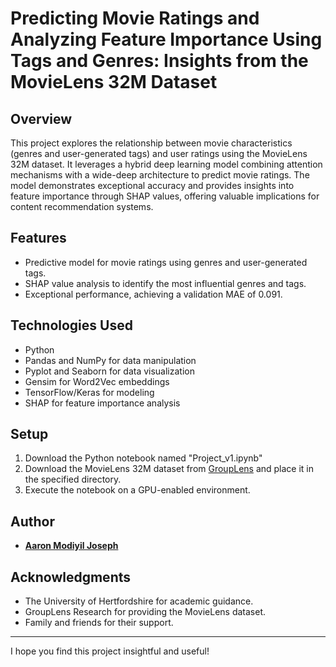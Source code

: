 # Predicting Movie Ratings and Analyzing Feature Importance Using Tags and Genres: Insights from the MovieLens 32M Dataset

## Overview
This project explores the relationship between movie characteristics (genres and user-generated tags) and user ratings using the MovieLens 32M dataset. It leverages a hybrid deep learning model combining attention mechanisms with a wide-deep architecture to predict movie ratings. The model demonstrates exceptional accuracy and provides insights into feature importance through SHAP values, offering valuable implications for content recommendation systems.

## Features
- Predictive model for movie ratings using genres and user-generated tags.
- SHAP value analysis to identify the most influential genres and tags.
- Exceptional performance, achieving a validation MAE of 0.091.

## Technologies Used
- Python
- Pandas and NumPy for data manipulation
- Pyplot and Seaborn for data visualization
- Gensim for Word2Vec embeddings
- TensorFlow/Keras for modeling
- SHAP for feature importance analysis

## Setup
1. Download the Python notebook named "Project_v1.ipynb"
2. Download the MovieLens 32M dataset from [GroupLens](https://grouplens.org/datasets/movielens/32m/) and place it in the specified directory.
3. Execute the notebook on a GPU-enabled environment.

## Author
- [**Aaron Modiyil Joseph**](https://github.com/aaronmj7)

## Acknowledgments
- The University of Hertfordshire for academic guidance.
- GroupLens Research for providing the MovieLens dataset.
- Family and friends for their support.

--- 

I hope you find this project insightful and useful!
